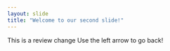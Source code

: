 ```yaml
---
layout: slide
title: "Welcome to our second slide!"
---
```

This is a review change
Use the left arrow to go back!
